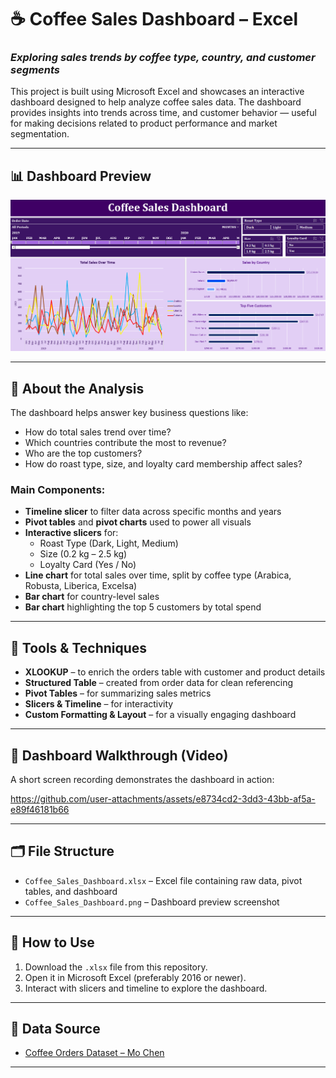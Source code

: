 # ☕ Coffee Sales Dashboard – Excel

### *Exploring sales trends by coffee type, country, and customer segments*

This project is built using Microsoft Excel and showcases an interactive dashboard designed to help analyze coffee sales data. The dashboard provides insights into trends across time, and customer behavior — useful for making decisions related to product performance and market segmentation.

---

## 📊 Dashboard Preview

![Coffee Sales Dashboard](Coffee_Sales_Dashboard.png)

---

## 📂 About the Analysis

The dashboard helps answer key business questions like:

- How do total sales trend over time?
- Which countries contribute the most to revenue?
- Who are the top customers?
- How do roast type, size, and loyalty card membership affect sales?

### Main Components:

- **Timeline slicer** to filter data across specific months and years
- **Pivot tables** and **pivot charts** used to power all visuals
- **Interactive slicers** for:
  - Roast Type (Dark, Light, Medium)
  - Size (0.2 kg – 2.5 kg)
  - Loyalty Card (Yes / No)
- **Line chart** for total sales over time, split by coffee type (Arabica, Robusta, Liberica, Excelsa)
- **Bar chart** for country-level sales  
- **Bar chart** highlighting the top 5 customers by total spend

---

## 🧠 Tools & Techniques

- **XLOOKUP** – to enrich the orders table with customer and product details  
- **Structured Table** – created from order data for clean referencing  
- **Pivot Tables** – for summarizing sales metrics  
- **Slicers & Timeline** – for interactivity  
- **Custom Formatting & Layout** – for a visually engaging dashboard  

---

## 🎥 Dashboard Walkthrough (Video)

A short screen recording demonstrates the dashboard in action:

https://github.com/user-attachments/assets/e8734cd2-3dd3-43bb-af5a-e89f46181b66


---

## 🗂 File Structure

- `Coffee_Sales_Dashboard.xlsx` – Excel file containing raw data, pivot tables, and dashboard  
- `Coffee_Sales_Dashboard.png` – Dashboard preview screenshot  

---

## 📌 How to Use

1. Download the `.xlsx` file from this repository.
2. Open it in Microsoft Excel (preferably 2016 or newer).
3. Interact with slicers and timeline to explore the dashboard.

---

## 🔗 Data Source

- [Coffee Orders Dataset – Mo Chen](https://github.com/mochen862/excel-project-coffee-sales/blob/main/coffeeOrdersData.xlsx)

---
